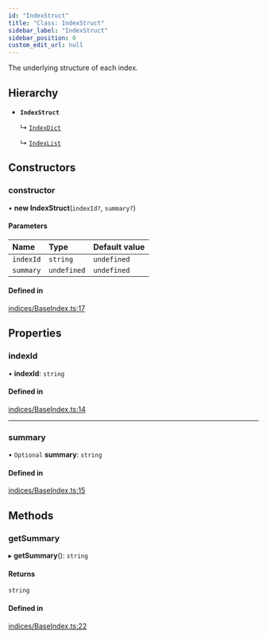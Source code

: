 ```yaml
---
id: "IndexStruct"
title: "Class: IndexStruct"
sidebar_label: "IndexStruct"
sidebar_position: 0
custom_edit_url: null
---
```


The underlying structure of each index.

## Hierarchy

- **`IndexStruct`**

  ↳ [`IndexDict`](IndexDict.md)

  ↳ [`IndexList`](IndexList.md)

## Constructors

### constructor

• **new IndexStruct**(`indexId?`, `summary?`)

#### Parameters

| Name | Type | Default value |
| :------ | :------ | :------ |
| `indexId` | `string` | `undefined` |
| `summary` | `undefined` | `undefined` |

#### Defined in

[indices/BaseIndex.ts:17](https://github.com/run-llama/LlamaIndexTS/blob/f264211/packages/core/src/indices/BaseIndex.ts#L17)

## Properties

### indexId

• **indexId**: `string`

#### Defined in

[indices/BaseIndex.ts:14](https://github.com/run-llama/LlamaIndexTS/blob/f264211/packages/core/src/indices/BaseIndex.ts#L14)

___

### summary

• `Optional` **summary**: `string`

#### Defined in

[indices/BaseIndex.ts:15](https://github.com/run-llama/LlamaIndexTS/blob/f264211/packages/core/src/indices/BaseIndex.ts#L15)

## Methods

### getSummary

▸ **getSummary**(): `string`

#### Returns

`string`

#### Defined in

[indices/BaseIndex.ts:22](https://github.com/run-llama/LlamaIndexTS/blob/f264211/packages/core/src/indices/BaseIndex.ts#L22)
